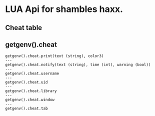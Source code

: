 # LUA Api for shambles haxx.

Cheat table
---
getgenv().cheat
---
    getgenv().cheat.print(text (string), color3)
    ---
    getgenv().cheat.notify(text (string), time (int), warning (bool))
    ---
    getgenv().cheat.username
    ---
    getgenv().cheat.uid
    ---
    getgenv().cheat.library
    ---
    getgenv().cheat.window
    ---
    getgenv().cheat.tab